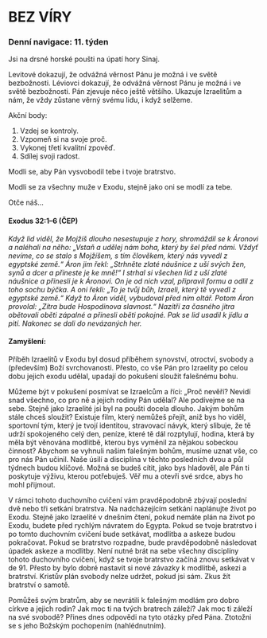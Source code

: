 # BEZ VÍRY

### Denní navigace: 11. týden

Jsi na drsné horské poušti na úpatí hory Sinaj.

Levitové dokazují, že odvážná věrnost Pánu je možná i ve světě bezbožnosti. Léviovci dokazují, že odvážná věrnost Pánu je možná i ve světě bezbožnosti. Pán zjevuje něco ještě většího. Ukazuje Izraelitům a nám, že vždy zůstane věrný svému lidu, i když selžeme.

Akční body:
1. Vzdej se kontroly.
2. Vzpomeň si na svoje proč.
3. Vykonej třetí kvalitní zpověď.
4. Sdílej svoji radost.

Modli se, aby Pán vysvobodil tebe i tvoje bratrstvo.

Modli se za všechny muže v Exodu, stejně jako oni se modlí za tebe.

Otče náš...

#### Exodus 32:1–6 (ČEP)
*Když lid viděl, že Mojžíš dlouho nesestupuje z hory, shromáždil se k Áronovi a naléhali na něho: „Vstaň a udělej nám boha, který by šel před námi. Vždyť nevíme, co se stalo s Mojžíšem, s tím člověkem, který nás vyvedl z egyptské země.“ Áron jim řekl: „Strhněte zlaté náušnice z uší svých žen, synů a dcer a přineste je ke mně!“ I strhal si všechen lid z uší zlaté náušnice a přinesli je k Áronovi. On je od nich vzal, připravil formu a odlil z toho sochu býčka. A oni řekli: „To je tvůj bůh, Izraeli, který tě vyvedl z egyptské země.“ Když to Áron viděl, vybudoval před ním oltář. Potom Áron provolal: „Zítra bude Hospodinova slavnost.“ Nazítří za časného jitra obětovali oběti zápalné a přinesli oběti pokojné. Pak se lid usadil k jídlu a pití. Nakonec se dali do nevázaných her.*

#### Zamyšlení:
Příběh Izraelitů v Exodu byl dosud příběhem synovství, otroctví, svobody a (především) Boží svrchovanosti. Přesto, co vše Pán pro Izraelity po celou dobu jejich exodu udělal, upadají do pokušení sloužit falešnému bohu.

Můžeme být v pokušení posmívat se Izraelcům a říci: „Proč nevěří? Nevidí snad všechno, co pro ně a jejich rodiny Pán udělal? Ale podívejme se na sebe. Stejně jako Izraelité jsi byl na poušti docela dlouho. Jakým bohům stále chceš sloužit? Existuje film, který nemůžeš přejít, aniž bys ho viděl, sportovní tým, který je tvojí identitou, stravovací návyk, který slibuje, že tě udrží spokojeného celý den, peníze, které tě dál rozptylují, hodina, která by měla být věnována modlitbě, kterou bys vyměnil za nějakou sobeckou činnost? Abychom se vyhnuli našim falešným bohům, musíme uznat vše, co pro nás Pán učinil. Naše úsilí a disciplína v těchto posledních dvou a půl týdnech budou klíčové. Možná se budeš cítit, jako bys hladověl, ale Pán ti poskytuje výživu, kterou potřebuješ. Věř mu a otevři své srdce, abys ho mohl přijmout.

V rámci tohoto duchovního cvičení vám pravděpodobně zbývají poslední dvě nebo tři setkání bratrstva. Na nadcházejícím setkání naplánujte život po Exodu. Stejně jako Izraelité v dnešním čtení, pokud nemáte plán na život po Exodu, budete před rychlým návratem do Egypta. Pokud se tvoje bratrstvo i po tomto duchovním cvičení bude setkávat, modlitba a askeze budou pokračovat. Pokud se bratrstvo rozpadne, bude pravděpodobně následovat úpadek askeze a modlitby. Není nutné brát na sebe všechny disciplíny tohoto duchovního cvičení, když se tvoje bratrstvo začíná znovu setkávat v de 91. Přesto by bylo dobré nastavit si nové závazky k modlitbě, askezi a bratrství. Kristův plán svobody nelze udržet, pokud jsi sám. Zkus žít bratrství o samotě.

Pomůžeš svým bratrům, aby se nevrátili k falešným modlám pro dobro církve a jejich rodin? Jak moc ti na tvých bratrech záleží? Jak moc ti záleží na své svobodě? Přines dnes odpovědi na tyto otázky před Pána. Ztotožni se s jeho Božským pochopením (nahlédnutním). 
